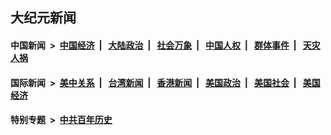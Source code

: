 ## 大纪元新闻

#### 中国新闻 &nbsp;>&nbsp; [中国经济](indexes/ncid283/README.md?06060845) &nbsp;| &nbsp; [大陆政治](indexes/ncid277/README.md?06060845) &nbsp;| &nbsp; [社会万象](indexes/ncid282/README.md?06060845) &nbsp;| &nbsp; [中国人权](indexes/ncid278/README.md?06060845) &nbsp;| &nbsp; [群体事件](indexes/ncid279/README.md?06060845) &nbsp;| &nbsp; [天灾人祸](indexes/ncid280/README.md?06060845)

#### 国际新闻 &nbsp;>&nbsp; [美中关系](indexes/nf1412576/README.md?06060845) &nbsp;| &nbsp; [台湾新闻](indexes/ncid1349361/README.md?06060845) &nbsp;| &nbsp; [香港新闻](indexes/ncid1349362/README.md?06060845) &nbsp;| &nbsp; [美国政治](indexes/ncid1078159/README.md?06060845) &nbsp;| &nbsp; [美国社会](indexes/ncid1078160/README.md?06060845) &nbsp;| &nbsp; [美国经济](indexes/ncid1078158/README.md?06060845)

#### 特别专题 &nbsp;>&nbsp; [中共百年历史](https://github.com/epoch-news/epoch-special/blob/master/README.md?06060845)  
